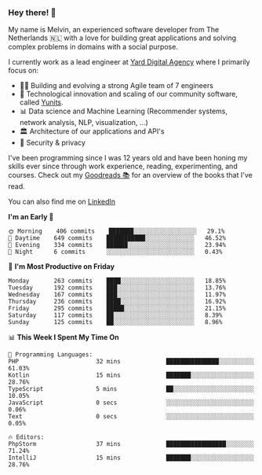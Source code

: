 ### Hey there! 👋

My name is Melvin, an experienced software developer from The Netherlands 🇳🇱 with a love for building great applications and solving complex problems in domains with a social purpose. 

I currently work as a lead engineer at [Yard Digital Agency](https://github.com/yardinternet) where I primarily focus on:

* 👏🏼 Building and evolving a strong Agile team of 7 engineers
* 🚀 Technological innovation and scaling of our community software, called [Yunits](https://www.yunits.com/).
* 📊 Data science and Machine Learning (Recommender systems, network analysis, NLP, visualization, ...)
* 🏛 Architecture of our applications and API's
* 🔐 Security & privacy

I've been programming since I was 12 years old and have been honing my skills ever since through work experience, reading, experimenting, and courses.
Check out my [Goodreads 📚](https://goodreads.com/melvinkoopmans) for an overview of the books that I've read. 

You can also find me on [LinkedIn](https://www.linkedin.com/in/melvinkoopmans)

<!--START_SECTION:waka-->
**I'm an Early 🐤** 

```text
🌞 Morning    406 commits    ███████░░░░░░░░░░░░░░░░░░   29.1% 
🌆 Daytime    649 commits    ███████████░░░░░░░░░░░░░░   46.52% 
🌃 Evening    334 commits    ██████░░░░░░░░░░░░░░░░░░░   23.94% 
🌙 Night      6 commits      ░░░░░░░░░░░░░░░░░░░░░░░░░   0.43%

```
📅 **I'm Most Productive on Friday** 

```text
Monday       263 commits    ████░░░░░░░░░░░░░░░░░░░░░   18.85% 
Tuesday      192 commits    ███░░░░░░░░░░░░░░░░░░░░░░   13.76% 
Wednesday    167 commits    ███░░░░░░░░░░░░░░░░░░░░░░   11.97% 
Thursday     236 commits    ████░░░░░░░░░░░░░░░░░░░░░   16.92% 
Friday       295 commits    █████░░░░░░░░░░░░░░░░░░░░   21.15% 
Saturday     117 commits    ██░░░░░░░░░░░░░░░░░░░░░░░   8.39% 
Sunday       125 commits    ██░░░░░░░░░░░░░░░░░░░░░░░   8.96%

```


📊 **This Week I Spent My Time On** 

```text
💬 Programming Languages: 
PHP                      32 mins             ███████████████░░░░░░░░░░   61.03% 
Kotlin                   15 mins             ███████░░░░░░░░░░░░░░░░░░   28.76% 
TypeScript               5 mins              ██░░░░░░░░░░░░░░░░░░░░░░░   10.05% 
JavaScript               0 secs              ░░░░░░░░░░░░░░░░░░░░░░░░░   0.06% 
Text                     0 secs              ░░░░░░░░░░░░░░░░░░░░░░░░░   0.05%

🔥 Editors: 
PhpStorm                 37 mins             █████████████████░░░░░░░░   71.24% 
IntelliJ                 15 mins             ███████░░░░░░░░░░░░░░░░░░   28.76%

```


<!--END_SECTION:waka-->
